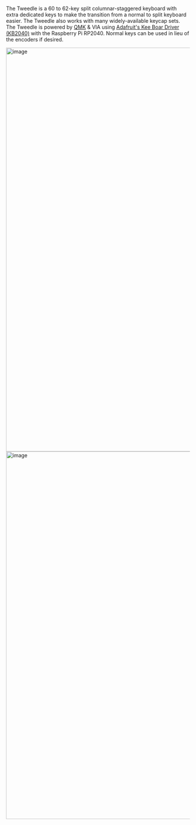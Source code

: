 The Tweedle is a 60 to 62-key split columnar-staggered keyboard with extra dedicated keys to make the transition from a normal to split keyboard easier. The Tweedle also works with many widely-available keycap sets. The Tweedle is powered by [QMK](https://github.com/qmk) & VIA using [Adafruit's Kee Boar Driver (KB2040)](https://www.adafruit.com/product/5302) with the Raspberry Pi RP2040. Normal keys can be used in lieu of the encoders if desired.


<img width="1105" alt="image" src="https://user-images.githubusercontent.com/125663243/233815776-3faaa694-a73e-4182-928b-c8835fc29a98.png">


<img width="1006" alt="image" src="https://user-images.githubusercontent.com/125663243/233815807-dc20163f-67bd-4c37-8f25-711c1f40c35d.png">
